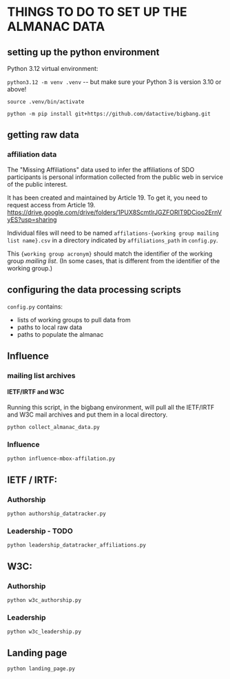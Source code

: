 # THINGS TO DO TO SET UP THE ALMANAC DATA

## setting up the python environment

Python 3.12 virtual environment:

`python3.12 -m venv .venv` -- but make sure your Python 3 is version 3.10 or above!

`source .venv/bin/activate`

`python -m pip install git+https://github.com/datactive/bigbang.git`

## getting raw data

### affiliation data

The "Missing Affiliations" data used to infer the affiliations of SDO participants
is personal information collected from the public web in service of the public interest.

It has been created and maintained by Article 19.
To get it, you need to request access from Article 19.
https://drive.google.com/drive/folders/1PUX8ScmtlrJGZFORlT9DCioo2ErnVyES?usp=sharing

Individual files will need to be named `affilations-{working group mailing list name}.csv`
in a directory indicated by `affiliations_path` in `config.py`.

This `{working group acronym}` should match the identifier of the working group _mailing list_.
(In some cases, that is different from the identifier of the working group.)

## configuring the data processing scripts

`config.py` contains:
 - lists of working groups to pull data from
 - paths to local raw data
 - paths to populate the almanac

## Influence

### mailing list archives

#### IETF/IRTF and W3C

Running this script, in the bigbang environment, will pull all the IETF/IRTF and W3C mail archives and put them in a local directory.

`python collect_almanac_data.py`


### Influence

`python influence-mbox-affilation.py`


## IETF / IRTF:

### Authorship

`python authorship_datatracker.py`

### Leadership - TODO 

`python leadership_datatracker_affiliations.py`


## W3C:

### Authorship

`python w3c_authorship.py`

### Leadership

`python w3c_leadership.py`

## Landing page

`python landing_page.py`